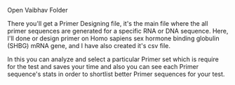 Open Vaibhav Folder

There you'll get a Primer Designing file, it's the main file where the all primer sequences are generated for a specific RNA or DNA sequence.
Here, I'll done or design primer on Homo sapiens sex hormone binding globulin (SHBG) mRNA gene, and I have also created it's csv file.


In this you can analyze and select a particular Primer set which is require for the test and saves your time and also you can see each Primer sequence's stats in order to shortlist better Primer sequences for your test.  

